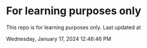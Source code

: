 # For learning purposes only
This repo is for learning purposes only.
Last updated at

Wednesday, January 17, 2024 12:46:46 PM

